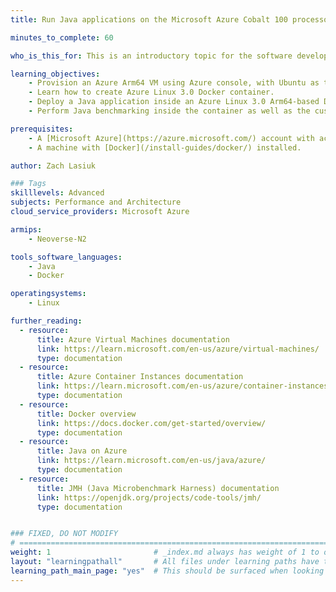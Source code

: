 ```yaml
---
title: Run Java applications on the Microsoft Azure Cobalt 100 processors 

minutes_to_complete: 60   

who_is_this_for: This is an introductory topic for the software developers who are willing to migrate their Java-based applications from x86_64 platforms to Arm-based platforms, or on Microsoft Azure - Cobalt 100 CPU-based VMs specifically.  Most Java applications will run on Cobalt 100 with no changes needed. 

learning_objectives: 
    - Provision an Azure Arm64 VM using Azure console, with Ubuntu as the base image.
    - Learn how to create Azure Linux 3.0 Docker container.
    - Deploy a Java application inside an Azure Linux 3.0 Arm64-based Docker container, as well as Azure Linux 3.0 custom-image based Azure VM. 
    - Perform Java benchmarking inside the container as well as the custom VM.

prerequisites:
    - A [Microsoft Azure](https://azure.microsoft.com/) account with access to Cobalt 100 based instances (Dpsv6). 
    - A machine with [Docker](/install-guides/docker/) installed.

author: Zach Lasiuk

### Tags
skilllevels: Advanced
subjects: Performance and Architecture
cloud_service_providers: Microsoft Azure

armips:
    - Neoverse-N2

tools_software_languages:
    - Java
    - Docker

operatingsystems:
    - Linux

further_reading:
  - resource:
      title: Azure Virtual Machines documentation
      link: https://learn.microsoft.com/en-us/azure/virtual-machines/
      type: documentation
  - resource:
      title: Azure Container Instances documentation
      link: https://learn.microsoft.com/en-us/azure/container-instances/
      type: documentation
  - resource:
      title: Docker overview
      link: https://docs.docker.com/get-started/overview/
      type: documentation
  - resource:
      title: Java on Azure
      link: https://learn.microsoft.com/en-us/java/azure/
      type: documentation
  - resource:
      title: JMH (Java Microbenchmark Harness) documentation
      link: https://openjdk.org/projects/code-tools/jmh/
      type: documentation


### FIXED, DO NOT MODIFY
# ================================================================================
weight: 1                       # _index.md always has weight of 1 to order correctly
layout: "learningpathall"       # All files under learning paths have this same wrapper
learning_path_main_page: "yes"  # This should be surfaced when looking for related content. Only set for _index.md of learning path content.
---
```


